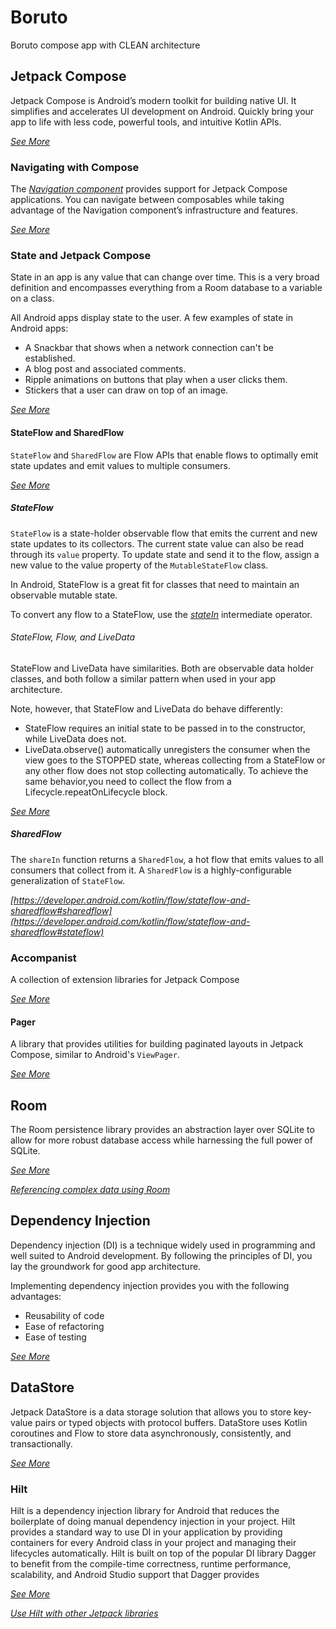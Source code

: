 # Boruto
Boruto compose app with CLEAN architecture

## Jetpack Compose
Jetpack Compose is Android’s modern toolkit for building native UI. It simplifies and accelerates UI development on Android.
Quickly bring your app to life with less code, powerful tools, and intuitive Kotlin APIs.

_[See More](https://developer.android.com/jetpack/compose)_

### Navigating with Compose
The _[Navigation component](https://developer.android.com/jetpack/androidx/releases/room)_ provides support for Jetpack Compose applications.
You can navigate between composables while taking advantage of the Navigation component’s infrastructure and features.

_[See More](https://developer.android.com/jetpack/compose/navigation)_

### State and Jetpack Compose

State in an app is any value that can change over time. This is a very broad definition and encompasses everything from a Room database to a variable on a class.

All Android apps display state to the user. A few examples of state in Android apps:

- A Snackbar that shows when a network connection can't be established.
- A blog post and associated comments.
- Ripple animations on buttons that play when a user clicks them.
- Stickers that a user can draw on top of an image.

_[See More](https://developer.android.com/jetpack/compose/state)_

#### StateFlow and SharedFlow

`StateFlow` and `SharedFlow` are Flow APIs that enable flows to optimally emit state updates and emit values to multiple consumers.

_[See More](https://developer.android.com/kotlin/flow/stateflow-and-sharedflow)_

##### StateFlow

`StateFlow` is a state-holder observable flow that emits the current and new state updates to its collectors.
The current state value can also be read through its `value` property. To update state and send it to the flow,
assign a new value to the value property of the `MutableStateFlow` class.

In Android, StateFlow is a great fit for classes that need to maintain an observable mutable state.

To convert any flow to a StateFlow, use the _[stateIn](https://kotlin.github.io/kotlinx.coroutines/kotlinx-coroutines-core/kotlinx.coroutines.flow/state-in.html)_ intermediate operator.

###### StateFlow, Flow, and LiveData

StateFlow and LiveData have similarities. Both are observable data holder classes, and both follow a similar pattern when used in your app architecture.

Note, however, that StateFlow and LiveData do behave differently:

- StateFlow requires an initial state to be passed in to the constructor, while LiveData does not.
- LiveData.observe() automatically unregisters the consumer when the view goes to the STOPPED state, whereas collecting from a StateFlow or any other flow does not stop collecting automatically. To achieve the same behavior,you need to collect the flow from a Lifecycle.repeatOnLifecycle block.


_[See More](https://developer.android.com/kotlin/flow/stateflow-and-sharedflow#stateflow)_


##### SharedFlow

The `shareIn` function returns a `SharedFlow`, a hot flow that emits values to all consumers that collect from it.
A `SharedFlow` is a highly-configurable generalization of `StateFlow`.

_[https://developer.android.com/kotlin/flow/stateflow-and-sharedflow#sharedflow](https://developer.android.com/kotlin/flow/stateflow-and-sharedflow#stateflow)_


### Accompanist

A collection of extension libraries for Jetpack Compose

_[See More](https://github.com/google/accompanist)_

#### Pager

A library that provides utilities for building paginated layouts in Jetpack Compose, similar to Android's `ViewPager`.

_[See More](https://github.com/google/accompanist/tree/main/pager)_


## Room
The Room persistence library provides an abstraction layer over SQLite to allow for more robust database access while harnessing the full power of SQLite.

_[See More](https://developer.android.com/jetpack/androidx/releases/room)_

_[Referencing complex data using Room](https://developer.android.com/training/data-storage/room/referencing-data)_

## Dependency Injection
Dependency injection (DI) is a technique widely used in programming and well suited to Android development. By following the principles of DI, you lay the groundwork for good app architecture.

Implementing dependency injection provides you with the following advantages:

- Reusability of code
- Ease of refactoring
- Ease of testing

_[See More](https://developer.android.com/training/dependency-injection)_

## DataStore

Jetpack DataStore is a data storage solution that allows you to store key-value pairs or typed objects with protocol buffers.
DataStore uses Kotlin coroutines and Flow to store data asynchronously, consistently, and transactionally.

_[See More](https://developer.android.com/topic/libraries/architecture/datastore)_

### Hilt
Hilt is a dependency injection library for Android that reduces the boilerplate of doing manual dependency injection in your project.
Hilt provides a standard way to use DI in your application by providing containers for every Android class in your project and managing their lifecycles automatically.
Hilt is built on top of the popular DI library Dagger to benefit from the compile-time correctness, runtime performance, scalability, and Android Studio support that Dagger provides

_[See More](https://developer.android.com/training/dependency-injection/hilt-android)_

_[Use Hilt with other Jetpack libraries](https://developer.android.com/training/dependency-injection/hilt-jetpack)_


